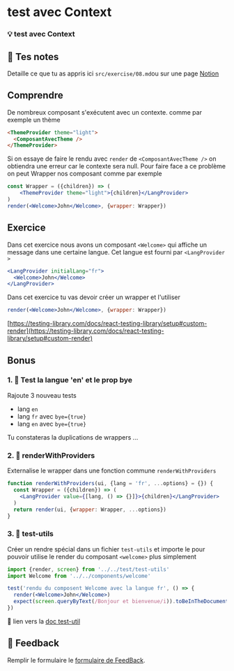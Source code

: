 # test avec Context

### 💡 test avec Context

## 📝 Tes notes

Detaille ce que tu as appris ici
`src/exercise/08.md`ou sur une page [Notion](https://go.mikecodeur.com/course-notes-template)

## Comprendre

De nombreux composant s'exécutent avec un contexte. comme par exemple un thème

```html
<ThemeProvider theme="light">
  <ComposantAvecTheme />
</ThemeProvider>
```

Si on essaye de faire le rendu avec `render` de `<ComposantAvecTheme />` on
obtiendra une erreur car le contexte sera null. Pour faire face a ce problème on
peut Wrapper nos composant comme par exemple

```jsx
const Wrapper = ({children}) => (
    <ThemeProvider theme="light">{children}</LangProvider>
)
render(<Welcome>John</Welcome>, {wrapper: Wrapper})
```

## Exercice

Dans cet exercice nous avons un composant `<Welcome>` qui affiche un message
dans une certaine langue. Cet langue est fourni par `<LangProvider >`

```jsx
<LangProvider initialLang="fr">
  <Welcome>John</Welcome>
</LangProvider>
```

Dans cet exercice tu vas devoir créer un wrapper et l'utiliser

```jsx
render(<Welcome>John</Welcome>, {wrapper: Wrapper})
```

[https://testing-library.com/docs/react-testing-library/setup#custom-render](https://testing-library.com/docs/react-testing-library/setup#custom-render)

## Bonus

### 1. 🚀 Test la langue 'en' et le prop bye

Rajoute 3 nouveau tests

- lang `en`
- lang `fr` avec `bye={true}`
- lang `en` avec `bye={true}`

Tu constateras la duplications de wrappers ...

### 2. 🚀 renderWithProviders

Externalise le wrapper dans une fonction commune `renderWithProviders`

```jsx
function renderWithProviders(ui, {lang = 'fr', ...options} = {}) {
  const Wrapper = ({children}) => (
    <LangProvider value={[lang, () => {}]}>{children}</LangProvider>
  )
  return render(ui, {wrapper: Wrapper, ...options})
}
```

### 3. 🚀 test-utils

Créer un rendre spécial dans un fichier `test-utils` et importe le pour pouvoir
utilise le render du composant `<welcome>` plus simplement

```jsx
import {render, screen} from '../../test/test-utils'
import Welcome from '../../components/welcome'

test('rendu du composent Welcome avec la langue fr', () => {
  render(<Welcome>John</Welcome>)
  expect(screen.queryByText(/Bonjour et bienvenue/i)).toBeInTheDocument()
})
```

📑 lien vers la
[doc test-util](https://testing-library.com/docs/react-testing-library/setup#custom-render)

## 🐜 Feedback

Remplir le formulaire le
[formulaire de FeedBack](https://go.mikecodeur.com/cours-react-avis).
